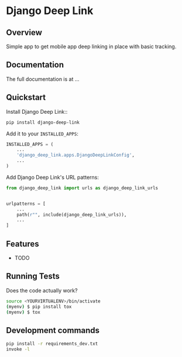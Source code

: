 
# Django Deep Link

## Overview
Simple app to get mobile app deep linking in place with basic tracking.

## Documentation

The full documentation is at ...

## Quickstart

Install Django Deep Link::

```bash
pip install django-deep-link
```

Add it to your `INSTALLED_APPS`:

```python
INSTALLED_APPS = (
    ...
    'django_deep_link.apps.DjangoDeepLinkConfig',
    ...
)
```

Add Django Deep Link's URL patterns:


```python
from django_deep_link import urls as django_deep_link_urls


urlpatterns = [
    ...
    path(r"", include(django_deep_link_urls)),
    ...
]
```

## Features

* TODO

## Running Tests


Does the code actually work?

```bash
source <YOURVIRTUALENV>/bin/activate
(myenv) $ pip install tox
(myenv) $ tox
```


## Development commands

```bash
pip install -r requirements_dev.txt
invoke -l
```
